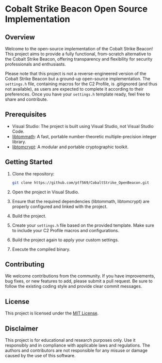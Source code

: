 # Cobalt Strike Beacon Open Source Implementation

## Overview

Welcome to the open-source implementation of the Cobalt Strike Beacon! This project aims to provide a fully functional, from-scratch alternative to the Cobalt Strike Beacon, offering transparency and flexibility for security professionals and enthusiasts.

Please note that this project is not a reverse-engineered version of the Cobalt Strike Beacon but a ground-up open-source implementation. The `settings.h` file, containing macros for the C2 Profile, is .gitignored (and thus not available), as users are expected to complete it according to their preferences. Once you have your `settings.h` template ready, feel free to share and contribute.

## Prerequisites

- Visual Studio: The project is built using Visual Studio, not Visual Studio Code.
- [libtommath](https://github.com/libtom/libtommath): A fast, portable number-theoretic multiple-precision integer library.
- [libtomcrypt](https://github.com/libtom/libtomcrypt): A modular and portable cryptographic toolkit.

## Getting Started

1. Clone the repository:

    ```bash
    git clone https://github.com/ptf569/CobaltStrike_OpenBeacon.git
    ```

2. Open the project in Visual Studio.

3. Ensure that the required dependencies (libtommath, libtomcrypt) are properly configured and linked with the project.

4. Build the project.

5. Create your `settings.h` file based on the provided template. Make sure to include your C2 Profile macros and configurations.

6. Build the project again to apply your custom settings.

7. Execute the compiled binary.

## Contributing

We welcome contributions from the community. If you have improvements, bug fixes, or new features to add, please submit a pull request. Be sure to follow the existing coding style and provide clear commit messages.

## License

This project is licensed under the [MIT License](LICENSE.md).

## Disclaimer

This project is for educational and research purposes only. Use it responsibly and in compliance with applicable laws and regulations. The authors and contributors are not responsible for any misuse or damage caused by the use of this software.
